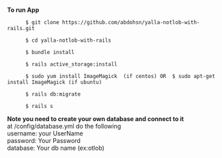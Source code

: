 
 
**To run App**
 
          $ git clone https://github.com/abdohsn/yalla-notlob-with-rails.git
          
          $ cd yalla-notlob-with-rails
          
          $ bundle install
    
          $ rails active_storage:install
    
          $ sudo yum install ImageMagick  (if centos) OR  $ sudo apt-get install ImageMagick (if ubuntu)
    
          $ rails db:migrate
    
          $ rails s 
    
  
 **Note you need to create your own database and connect to it** </br>
 at /config/database.yml do the following </br>
 username: your UserName </br>
 password: Your Password </br>
 database: Your db name (ex:otlob) </br>
